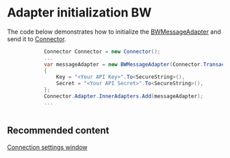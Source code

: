# Adapter initialization BW

The code below demonstrates how to initialize the [BWMessageAdapter](xref:StockSharp.BW.BWMessageAdapter) and send it to [Connector](xref:StockSharp.Algo.Connector).

```cs
			Connector Connector = new Connector();				
			...				
			var messageAdapter = new BWMessageAdapter(Connector.TransactionIdGenerator)
			{
				Key = "<Your API Key>".To<SecureString>(),
				Secret = "<Your API Secret>".To<SecureString>(),
			};
			Connector.Adapter.InnerAdapters.Add(messageAdapter);
			...	
							
```

## Recommended content

[Connection settings window](../../../graphical_user_interface/connection_settings_window.md)
